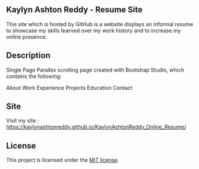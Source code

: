 
## Kaylyn Ashton Reddy - Resume Site

This site which is hosted by GitHub is a website displays an informal resume to showcase my skills learned over my work history and to
increase my online presence.

## Description
Single Page Parallex scrolling page created with Bootstrap Studio, which contains the following:

About
Work Experience
Projects
Education
Contact

## Site
Visit my site : https://kaylynashtonreddy.github.io/KaylynAshtonReddy_Online_Resume/ 
## License

This project is licensed under the [MIT license](LICENSE).
